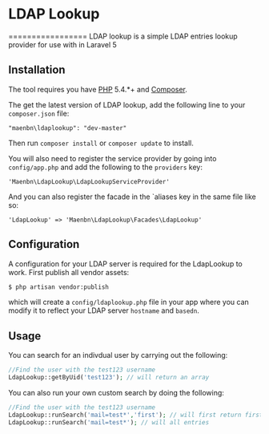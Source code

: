 # LDAP Lookup
=================
LDAP lookup is a simple LDAP entries lookup provider for use with in Laravel 5

## Installation

The tool requires you have [PHP](https://php.net) 5.4.*+ and [Composer](https://getcomposer.org).

The get the latest version of LDAP lookup, add the following line to your `composer.json` file:
```
"maenbn\ldaplookup": "dev-master"
```

Then run `composer install` or `composer update` to install.

You will also need to register the service provider by going into `config/app.php` and add the following to the `providers` key:
```
'Maenbn\LdapLookup\LdapLookupServiceProvider'
```
And you can also register the facade in the `aliases key in the same file like so:

```
'LdapLookup' => 'Maenbn\LdapLookup\Facades\LdapLookup'
```

## Configuration

A configuration for your LDAP server is required for the LdapLookup to work. First publish all vendor assets:

```bash
$ php artisan vendor:publish
```
which will create a `config/ldaplookup.php` file in your app where you can modify it to reflect your LDAP server `hostname` and `basedn`.

## Usage

You can search for an indivdual user by carrying out the following:
```php
//Find the user with the test123 username
LdapLookup::getByUid('test123'); // will return an array
```
You can also run your own custom search by doing the following:
```php
//Find the user with the test123 username
LdapLookup::runSearch('mail=test*','first'); // will first return first entry
LdapLookup::runSearch('mail=test*'); // will all entries
```
